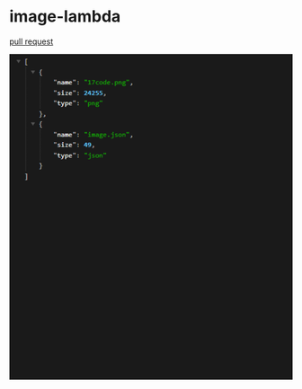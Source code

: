 # image-lambda
[pull request ](https://github.com/jadaan96/image-lambda-aws/pull/1)


![the output](./Screenshot%202023-07-24%20175551.png)
